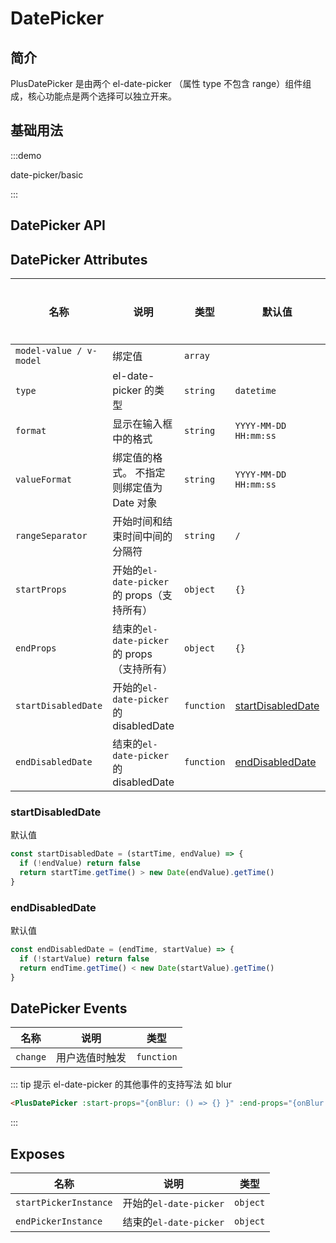 # DatePicker

## 简介

PlusDatePicker 是由两个 el-date-picker （属性 type 不包含 range）组件组成，核心功能点是两个选择可以独立开来。

## 基础用法

:::demo

date-picker/basic

:::

## DatePicker API

## DatePicker Attributes

| 名称                    | 说明                                         | 类型                                                                                               | 默认值                                                              | 是否必须 |
| ----------------------- | -------------------------------------------- | -------------------------------------------------------------------------------------------------- | ------------------------------------------------------------------- | -------- |
| `model-value / v-model` | 绑定值                                       | `array` <docs-tip content='string[]'></docs-tip>                                                   |                                                                     | 否       |
| `type`                  | el-date-picker 的类型                        | `string` <docs-tip content="'year' / 'month' / 'date' / 'dates' / 'datetime' / 'week'"></docs-tip> | `datetime`                                                          | 否       |
| `format`                | 显示在输入框中的格式                         | `string`                                                                                           | `YYYY-MM-DD HH:mm:ss`                                               | 否       |
| `valueFormat`           | 绑定值的格式。 不指定则绑定值为 Date 对象    | `string`                                                                                           | `YYYY-MM-DD HH:mm:ss`                                               | 否       |
| `rangeSeparator`        | 开始时间和结束时间中间的分隔符               | `string`                                                                                           | `/`                                                                 | 否       |
| `startProps`            | 开始的`el-date-picker` 的 props（支持所有）  | `object`                                                                                           | `{}`                                                                | 否       |
| `endProps`              | 结束的`el-date-picker` 的 props （支持所有） | `object`                                                                                           | `{}`                                                                | 否       |
| `startDisabledDate`     | 开始的`el-date-picker` 的 disabledDate       | `function` <docs-tip content='(startTime: Date, endValue: string) => boolean'></docs-tip>          | [startDisabledDate](/components/date-picker.html#startdisableddate) | 否       |
| `endDisabledDate`       | 结束的`el-date-picker` 的 disabledDate       | `function` <docs-tip content='`(endTime: Date, startValue: string) => boolean`'></docs-tip>        | [endDisabledDate](/components/date-picker.html#enddisableddate)     | 否       |

### startDisabledDate

默认值

```js
const startDisabledDate = (startTime, endValue) => {
  if (!endValue) return false
  return startTime.getTime() > new Date(endValue).getTime()
}
```

### endDisabledDate

默认值

```js
const endDisabledDate = (endTime, startValue) => {
  if (!startValue) return false
  return endTime.getTime() < new Date(startValue).getTime()
}
```

## DatePicker Events

| 名称     | 说明           | 类型                                                                |
| -------- | -------------- | ------------------------------------------------------------------- |
| `change` | 用户选值时触发 | `function` <docs-tip content='(value:string[]) => void'></docs-tip> |

::: tip 提示
el-date-picker 的其他事件的支持写法 如 blur

```html
<PlusDatePicker :start-props="{onBlur: () => {} }" :end-props="{onBlur: () => {} }" />
```

:::

## Exposes

| 名称                  | 说明                   | 类型                                                                      |
| --------------------- | ---------------------- | ------------------------------------------------------------------------- |
| `startPickerInstance` | 开始的`el-date-picker` | `object`<docs-tip content='InstanceType<typeof ElDatePicker>'></docs-tip> |
| `endPickerInstance`   | 结束的`el-date-picker` | `object`<docs-tip content='InstanceType<typeof ElDatePicker>'></docs-tip> |
